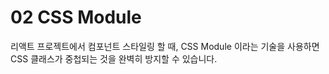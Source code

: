 # 02 CSS Module

리액트 프로젝트에서 컴포넌트 스타일링 할 때, CSS Module 이라는 기술을 사용하면 CSS 클래스가 중첩되는 것을 완벽히 방지할 수 있습니다.
